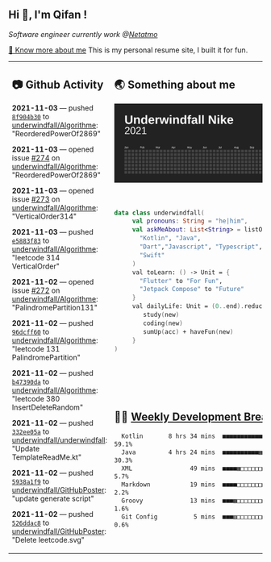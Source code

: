 <h2> Hi 👋, I'm Qifan ! </h2>
<p><em>Software engineer currently work @<a href="https://www.netatmo.com">Netatmo</a>
</em></p><p><a href="https://qifanyang.com/resume" target="_blank"> 🔭 Know more about me</a> This is my personal resume site, I built it for fun.</p>
<table><tr><td valign="top" rowspan="2">

 ## 📷 Github Activity
 <!-- githubActivity starts -->
  **2021-11-03** — pushed [`8f904b30`](https://github.com/underwindfall/Algorithme/commit/8f904b30be140f3535060e10cfd69351d6819cf6) to [underwindfall/Algorithme](https://api.github.com/repos/underwindfall/Algorithme): "ReorderedPowerOf2869"

  **2021-11-03** — opened issue [#274](https://api.github.com/repos/underwindfall/Algorithme/issues/274) on [underwindfall/Algorithme](https://api.github.com/repos/underwindfall/Algorithme): "ReorderedPowerOf2869"

  **2021-11-03** — opened issue [#273](https://api.github.com/repos/underwindfall/Algorithme/issues/273) on [underwindfall/Algorithme](https://api.github.com/repos/underwindfall/Algorithme): "VerticalOrder314"

  **2021-11-03** — pushed [`e5883f83`](https://github.com/underwindfall/Algorithme/commit/e5883f839cd5300992966ba9f248fd204457f012) to [underwindfall/Algorithme](https://api.github.com/repos/underwindfall/Algorithme): "leetcode 314 VerticalOrder"

  **2021-11-02** — opened issue [#272](https://api.github.com/repos/underwindfall/Algorithme/issues/272) on [underwindfall/Algorithme](https://api.github.com/repos/underwindfall/Algorithme): "PalindromePartition131"

  **2021-11-02** — pushed [`96dcff60`](https://github.com/underwindfall/Algorithme/commit/96dcff60347db86b247e817adb4c97f414af5adb) to [underwindfall/Algorithme](https://api.github.com/repos/underwindfall/Algorithme): "leetcode 131 PalindromePartition"

  **2021-11-02** — pushed [`b47390da`](https://github.com/underwindfall/Algorithme/commit/b47390da0f9e28caa8c9dd2d3afbf7257455088d) to [underwindfall/Algorithme](https://api.github.com/repos/underwindfall/Algorithme): "leetcode 380 InsertDeleteRandom"

  **2021-11-02** — pushed [`332ee05a`](https://github.com/underwindfall/underwindfall/commit/332ee05a0dc5157e9277bc3d9dd994f3321d9833) to [underwindfall/underwindfall](https://api.github.com/repos/underwindfall/underwindfall): "Update TemplateReadMe.kt"

  **2021-11-02** — pushed [`5938a1f9`](https://github.com/underwindfall/GitHubPoster/commit/5938a1f991633b14e37c2926d99d1537c77d387e) to [underwindfall/GitHubPoster](https://api.github.com/repos/underwindfall/GitHubPoster): "update generate script"

  **2021-11-02** — pushed [`526ddac8`](https://github.com/underwindfall/GitHubPoster/commit/526ddac8b65b2ee39413e874ea7b0adbcf981f48) to [underwindfall/GitHubPoster](https://api.github.com/repos/underwindfall/GitHubPoster): "Delete leetcode.svg"
 <!-- githubActivity ends -->
 </td><td valign="top">

 ## 🌏 Something about me
 <!-- profile starts -->
 <a href="https://github.com/underwindfall" width="100%">
   <img src="https://github.com/underwindfall/GitHubPoster/blob/main/examples/nike.svg"/>
 </a>
 <br/>
 <br/>
 <br/>

 ```kotlin
 data class underwindfall(
      val pronouns: String = "he|him",
      val askMeAbout: List<String> = listOf(
        "Kotlin", "Java",
        "Dart","Javascript", "Typescript",
        "Swift"
      )
      val toLearn: () -> Unit = {
        "Flutter" to "For Fun",
        "Jetpack Compose" to "Future"
      }
      val dailyLife: Unit = (0..end).reduce { acc, new ->
         study(new)
         coding(new)
         sumUp(acc) + haveFun(new)
      }
 )
 ```
 <!-- profile ends -->
 </td></tr><tr><td valign="top">

 ## 🏊‍♂️ <a href="https://gist.github.com/underwindfall/377ee88ba1fabd1e93516e48ca9c61eb" target="_blank">Weekly Development Breakdown</a>
  <!-- codeTime starts -->
  ```text
    Kotlin       8 hrs 34 mins  ■■■■■■■■■■■■■■■■■▦□□□□□□  59.1%
    Java         4 hrs 24 mins  ■■■■■■■■■■▦□□□□□□□□□□□□□  30.3%
    XML                49 mins  ■■■■▦□□□□□□□□□□□□□□□□□□□   5.7%
    Markdown           19 mins  ■■■■□□□□□□□□□□□□□□□□□□□□   2.2%
    Groovy             13 mins  ■■■▦□□□□□□□□□□□□□□□□□□□□   1.6%
    Git Config          5 mins  ■■■▥□□□□□□□□□□□□□□□□□□□□   0.6%
  ```
  <!-- codeTime starts -->
  </td></tr></table>